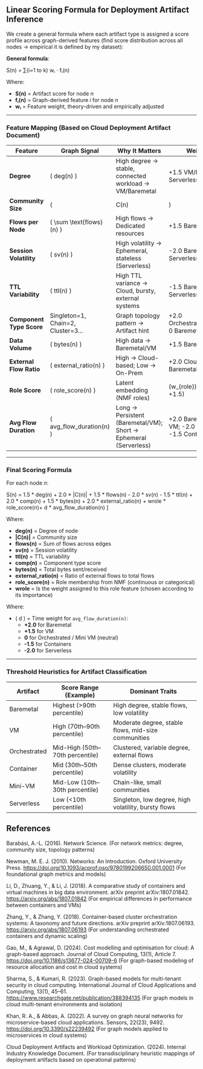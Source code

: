   ## Linear Scoring Formula for Deployment Artifact Inference

We create a general formula where each artifact type is assigned a score profile across graph-derived features (find score distribution across all nodes -> empirical it is defined by my dataset):

**General formula**:

S(n) = ∑(i=1 to k) wᵢ ⋅ fᵢ(n)

Where:

- **S(n)** = Artifact score for node *n*
- **fᵢ(n)** = Graph-derived feature *i* for node *n*
- **wᵢ** = Feature weight, theory-driven and empirically adjusted

---

### Feature Mapping (Based on Cloud Deployment Artifact Document)

| **Feature**             | **Graph Signal**                   | **Why It Matters**                                               | **Weight \(w_i\)**                                        |
|--------------------------|------------------------------------|------------------------------------------------------------------|------------------------------------------------------------|
| **Degree**              | \( deg(n) \)                        | High degree → stable, connected workload → VM/Baremetal          | +1.5 VM/Baremetal; -1.5 Serverless                         |
| **Community Size**      | \( |C(n)| \)                        | Large clusters → Orchestrated; Singleton → Serverless             | +2.0 Orchestrated; -2.0 Serverless                         |
| **Flows per Node**      | \( \sum \text{flows}(n) \)          | High flows → Dedicated resources                                  | +1.5 Baremetal; +1.0 VM                                    |
| **Session Volatility**  | \( sv(n) \)                         | High volatility → Ephemeral, stateless (Serverless)               | -2.0 Baremetal/VM; +2.0 Serverless                         |
| **TTL Variability**     | \( ttl(n) \)                        | High TTL variance → Cloud, bursty, external systems               | -1.5 Baremetal/VM; +1.5 Serverless                         |
| **Component Type Score**| Singleton=1, Chain=2, Cluster=3...  | Graph topology pattern → Artifact hint                            | +2.0 Orchestrated/Containers; 0 Baremetal                   |
| **Data Volume**         | \( bytes(n) \)                      | High data → Baremetal/VM                                          | +1.5 Baremetal/VM                                          |
| **External Flow Ratio** | \( external\_ratio(n) \)            | High → Cloud-based; Low → On-Prem                                 | +2.0 Cloud; -2.0 Baremetal/VM                              |
| **Role Score**          | \( role\_score(n) \)                 | Latent embedding (NMF roles)                                      | \(w_{role}\) (tunable, e.g., +1.5)                          |
| **Avg Flow Duration**   | \( avg\_flow\_duration(n) \)        | Long → Persistent (Baremetal/VM); Short → Ephemeral (Serverless)  | +2.0 Baremetal; +1.5 VM; -2.0 Serverless; -1.5 Containers  |
---

### Final Scoring Formula

For each node *n*:

S(n) = 1.5 * deg(n) + 2.0 * |C(n)| + 1.5 * flows(n) - 2.0 * sv(n) - 1.5 * ttl(n) + 2.0 * comp(n) + 1.5 * bytes(n) + 2.0 * external_ratio(n) + wrole * role_score(n)+ d * avg_flow_duration(n)
\]

Where:

- **deg(n)** = Degree of node
- **|C(n)|** = Community size
- **flows(n)** = Sum of flows across edges
- **sv(n)** = Session volatility
- **ttl(n)** = TTL variability
- **comp(n)** = Component type score
- **bytes(n)** = Total bytes sent/received
- **external_ratio(n)** = Ratio of external flows to total flows
- **role_score(n)** = Role membership from NMF (continuous or categorical)
- **wrole** = Is the weight assigned to this role feature (chosen according to its importance)

Where:
- \( d \) = Time weight for `avg_flow_duration(n)`:
  - **+2.0** for Baremetal
  - **+1.5** for VM
  - **0** for Orchestrated / Mini VM (neutral)
  - **-1.5** for Containers
  - **-2.0** for Serverless

---

### Threshold Heuristics for Artifact Classification

| Artifact      | Score Range (Example)         | Dominant Traits                                         |
|---------------|-------------------------------|----------------------------------------------------------|
| Baremetal     | Highest (>90th percentile)    | High degree, stable flows, low volatility                |
| VM            | High (70th–90th percentile)   | Moderate degree, stable flows, mid-size communities      |
| Orchestrated  | Mid-High (50th–70th percentile) | Clustered, variable degree, external flows               |
| Container     | Mid (30th–50th percentile)    | Dense clusters, moderate volatility                       |
| Mini-VM       | Mid-Low (10th–30th percentile) | Chain-like, small communities                             |
| Serverless    | Low (<10th percentile)        | Singleton, low degree, high volatility, bursty flows      |




## References
Barabási, A.-L. (2016). Network Science. 
(For network metrics: degree, community size, topology patterns)

Newman, M. E. J. (2010). Networks: An Introduction. Oxford University Press. https://doi.org/10.1093/acprof:oso/9780199206650.001.0001
(For foundational graph metrics and models)

Li, D., Zhuang, Y., & Li, J. (2018). A comparative study of containers and virtual machines in big data environment. arXiv preprint arXiv:1807.01842. https://arxiv.org/abs/1807.01842
(For empirical differences in performance between containers and VMs)

Zhang, Y., & Zhang, Y. (2018). Container-based cluster orchestration systems: A taxonomy and future directions. arXiv preprint arXiv:1807.06193. https://arxiv.org/abs/1807.06193
(For understanding orchestrated containers and dynamic scaling)

Gao, M., & Agrawal, D. (2024). Cost modelling and optimisation for cloud: A graph-based approach. Journal of Cloud Computing, 13(1), Article 7. https://doi.org/10.1186/s13677-024-00709-6
(For graph-based modeling of resource allocation and cost in cloud systems)

Sharma, S., & Kumari, R. (2023). Graph-based models for multi-tenant security in cloud computing. International Journal of Cloud Applications and Computing, 13(1), 45–61. https://www.researchgate.net/publication/388394135
(For graph models in cloud multi-tenant environments and isolation)

Khan, R. A., & Abbas, A. (2022). A survey on graph neural networks for microservice-based cloud applications. Sensors, 22(23), 9492. https://doi.org/10.3390/s22239492
(For graph models applied to microservices in cloud systems)

Cloud Deployment Artifacts and Workload Optimization. (2024). Internal Industry Knowledge Document.
(For transdisciplinary heuristic mappings of deployment artifacts based on operational patterns)

